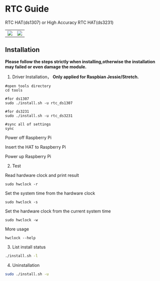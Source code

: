 # RTC Guide
RTC HAT(ds1307) or High Accuracy RTC HAT(ds3231)

<table>
<tr>
<td>
<a><img src=https://www.seeedstudio.com/media/catalog/product/cache/ef3164306500b1080e8560b2e8b5cc0f/h/t/httpsstatics3.seeedstudio.comseeedfile2018-11bazaar988493_perspective.jpg></a>
</td>
<td>
<a><img src=https://www.seeedstudio.com/media/catalog/product/cache/ef3164306500b1080e8560b2e8b5cc0f/h/t/httpsstatics3.seeedstudio.comseeedfile2018-11bazaar988498_perspective.jpg></a>
</td>
</tr>
</table>


## Installation
**Please follow the steps strictly when installing,otherwise the installation may failed or even damage the module.**

1. Driver Installation，  **Only applied for Raspbian Jessie/Stretch.**
```
#open tools directory
cd tools

#for ds1307
sudo ./install.sh -u rtc_ds1307

#for ds3231
sudo ./install.sh -u rtc_ds3231

#sync all of settings
sync
```
Power off Raspberry Pi

Insert the HAT to Raspberry Pi

Power up Raspberry Pi

2. Test

Read hardware clock and print result

    sudo hwclock -r

Set the system time from the hardware clock

    sudo hwclock -s

Set the hardware clock from the current system time

    sudo hwclock -w

More usage

    hwclock --help

3. List install status
```sh
./install.sh -l
```
4. Uninstallation
```bash
sudo ./install.sh -u
```
